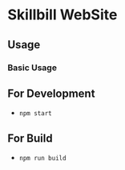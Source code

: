 # Skillbill WebSite

## Usage

### Basic Usage

## For Development

- `npm start` 

## For Build

- `npm run build`
